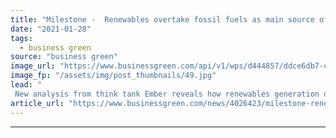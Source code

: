 ```yaml
---
title: "Milestone -  Renewables overtake fossil fuels as main source of UK power"
date: "2021-01-28"
tags: 
  - business green
source: "business green"
image_url: "https://www.businessgreen.com/api/v1/wps/d444857/ddce6db7-c461-42de-8745-35581509495a/2/edf-65581527225-185x114.jpg"
image_fp: "/assets/img/post_thumbnails/49.jpg"
lead: "
 New analysis from think tank Ember reveals how renewables generation outstripped that from gas and coal last year, as floating wind sector celebrates latest plans ..."
article_url: "https://www.businessgreen.com/news/4026423/milestone-renewables-overtake-fossil-fuels-main-source-uk-power"
---
```


---
